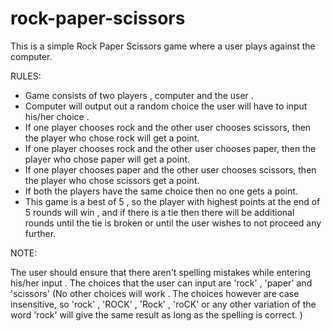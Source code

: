 # rock-paper-scissors

This is a simple Rock Paper Scissors game where a user plays against the computer.



RULES:

- Game consists of two players , computer and the user .
- Computer will output out a random choice the user will have to input his/her choice .
- If one player chooses rock and the other user chooses scissors, then the player who chose rock will get a point.
- If one player chooses rock and the other user chooses paper, then the player who chose paper will get a point.
- If one player chooses paper and the other user chooses scissors, then the player who chose scissors get a point.
- If both the players have the same choice then no one gets a point.
- This game is a best of 5 , so the player with highest points at the end of 5 rounds will win , and if there is a tie then there will be additional rounds until the tie is broken or until the user wishes to not proceed any further.



NOTE:

The user should ensure that there aren't spelling mistakes while entering his/her input . The choices that the user can input are 'rock' , 'paper' and 'scissors' (No other choices will work . The choices however are case insensitive, so 'rock' , 'ROCK' , 'Rock' , 'roCK' or any other variation of the word 'rock' will give the same result as long as the spelling is correct. )

